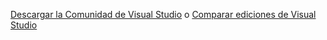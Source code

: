 [Descargar la Comunidad de Visual Studio](http://go.microsoft.com/fwlink/?LinkId=524433) o [Comparar ediciones de Visual Studio](https://www.visualstudio.com/vs-2015-product-editions)
